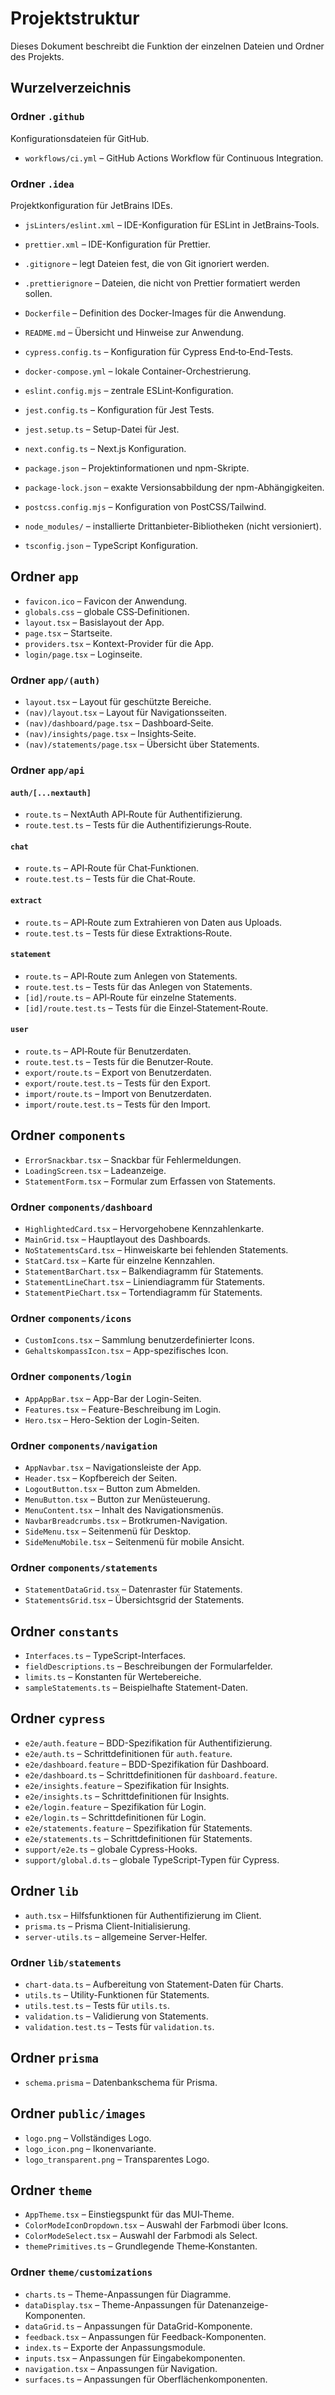 # Projektstruktur

Dieses Dokument beschreibt die Funktion der einzelnen Dateien und Ordner des Projekts.

## Wurzelverzeichnis

### Ordner `.github`

Konfigurationsdateien für GitHub.

- `workflows/ci.yml` – GitHub Actions Workflow für Continuous Integration.

### Ordner `.idea`

Projektkonfiguration für JetBrains IDEs.

- `jsLinters/eslint.xml` – IDE-Konfiguration für ESLint in JetBrains‑Tools.
- `prettier.xml` – IDE-Konfiguration für Prettier.

- `.gitignore` – legt Dateien fest, die von Git ignoriert werden.
- `.prettierignore` – Dateien, die nicht von Prettier formatiert werden sollen.
- `Dockerfile` – Definition des Docker-Images für die Anwendung.
- `README.md` – Übersicht und Hinweise zur Anwendung.
- `cypress.config.ts` – Konfiguration für Cypress End‑to‑End‑Tests.
- `docker-compose.yml` – lokale Container-Orchestrierung.
- `eslint.config.mjs` – zentrale ESLint‑Konfiguration.
- `jest.config.ts` – Konfiguration für Jest Tests.
- `jest.setup.ts` – Setup-Datei für Jest.
- `next.config.ts` – Next.js Konfiguration.
- `package.json` – Projektinformationen und npm-Skripte.
- `package-lock.json` – exakte Versionsabbildung der npm-Abhängigkeiten.
- `postcss.config.mjs` – Konfiguration von PostCSS/Tailwind.
- `node_modules/` – installierte Drittanbieter-Bibliotheken (nicht versioniert).
- `tsconfig.json` – TypeScript Konfiguration.

## Ordner `app`

- `favicon.ico` – Favicon der Anwendung.
- `globals.css` – globale CSS‑Definitionen.
- `layout.tsx` – Basislayout der App.
- `page.tsx` – Startseite.
- `providers.tsx` – Kontext-Provider für die App.
- `login/page.tsx` – Loginseite.

### Ordner `app/(auth)`

- `layout.tsx` – Layout für geschützte Bereiche.
- `(nav)/layout.tsx` – Layout für Navigationsseiten.
- `(nav)/dashboard/page.tsx` – Dashboard‑Seite.
- `(nav)/insights/page.tsx` – Insights‑Seite.
- `(nav)/statements/page.tsx` – Übersicht über Statements.

### Ordner `app/api`

#### `auth/[...nextauth]`

- `route.ts` – NextAuth API‑Route für Authentifizierung.
- `route.test.ts` – Tests für die Authentifizierungs‑Route.

#### `chat`

- `route.ts` – API‑Route für Chat‑Funktionen.
- `route.test.ts` – Tests für die Chat‑Route.

#### `extract`

- `route.ts` – API‑Route zum Extrahieren von Daten aus Uploads.
- `route.test.ts` – Tests für diese Extraktions‑Route.

#### `statement`

- `route.ts` – API‑Route zum Anlegen von Statements.
- `route.test.ts` – Tests für das Anlegen von Statements.
- `[id]/route.ts` – API‑Route für einzelne Statements.
- `[id]/route.test.ts` – Tests für die Einzel‑Statement‑Route.

#### `user`

- `route.ts` – API‑Route für Benutzerdaten.
- `route.test.ts` – Tests für die Benutzer‑Route.
- `export/route.ts` – Export von Benutzerdaten.
- `export/route.test.ts` – Tests für den Export.
- `import/route.ts` – Import von Benutzerdaten.
- `import/route.test.ts` – Tests für den Import.

## Ordner `components`

- `ErrorSnackbar.tsx` – Snackbar für Fehlermeldungen.
- `LoadingScreen.tsx` – Ladeanzeige.
- `StatementForm.tsx` – Formular zum Erfassen von Statements.

### Ordner `components/dashboard`

- `HighlightedCard.tsx` – Hervorgehobene Kennzahlenkarte.
- `MainGrid.tsx` – Hauptlayout des Dashboards.
- `NoStatementsCard.tsx` – Hinweiskarte bei fehlenden Statements.
- `StatCard.tsx` – Karte für einzelne Kennzahlen.
- `StatementBarChart.tsx` – Balkendiagramm für Statements.
- `StatementLineChart.tsx` – Liniendiagramm für Statements.
- `StatementPieChart.tsx` – Tortendiagramm für Statements.

### Ordner `components/icons`

- `CustomIcons.tsx` – Sammlung benutzerdefinierter Icons.
- `GehaltskompassIcon.tsx` – App-spezifisches Icon.

### Ordner `components/login`

- `AppAppBar.tsx` – App-Bar der Login-Seiten.
- `Features.tsx` – Feature-Beschreibung im Login.
- `Hero.tsx` – Hero-Sektion der Login-Seiten.

### Ordner `components/navigation`

- `AppNavbar.tsx` – Navigationsleiste der App.
- `Header.tsx` – Kopfbereich der Seiten.
- `LogoutButton.tsx` – Button zum Abmelden.
- `MenuButton.tsx` – Button zur Menüsteuerung.
- `MenuContent.tsx` – Inhalt des Navigationsmenüs.
- `NavbarBreadcrumbs.tsx` – Brotkrumen-Navigation.
- `SideMenu.tsx` – Seitenmenü für Desktop.
- `SideMenuMobile.tsx` – Seitenmenü für mobile Ansicht.

### Ordner `components/statements`

- `StatementDataGrid.tsx` – Datenraster für Statements.
- `StatementsGrid.tsx` – Übersichtsgrid der Statements.

## Ordner `constants`

- `Interfaces.ts` – TypeScript-Interfaces.
- `fieldDescriptions.ts` – Beschreibungen der Formularfelder.
- `limits.ts` – Konstanten für Wertebereiche.
- `sampleStatements.ts` – Beispielhafte Statement-Daten.

## Ordner `cypress`

- `e2e/auth.feature` – BDD-Spezifikation für Authentifizierung.
- `e2e/auth.ts` – Schrittdefinitionen für `auth.feature`.
- `e2e/dashboard.feature` – BDD-Spezifikation für Dashboard.
- `e2e/dashboard.ts` – Schrittdefinitionen für `dashboard.feature`.
- `e2e/insights.feature` – Spezifikation für Insights.
- `e2e/insights.ts` – Schrittdefinitionen für Insights.
- `e2e/login.feature` – Spezifikation für Login.
- `e2e/login.ts` – Schrittdefinitionen für Login.
- `e2e/statements.feature` – Spezifikation für Statements.
- `e2e/statements.ts` – Schrittdefinitionen für Statements.
- `support/e2e.ts` – globale Cypress-Hooks.
- `support/global.d.ts` – globale TypeScript-Typen für Cypress.

## Ordner `lib`

- `auth.tsx` – Hilfsfunktionen für Authentifizierung im Client.
- `prisma.ts` – Prisma Client-Initialisierung.
- `server-utils.ts` – allgemeine Server-Helfer.

### Ordner `lib/statements`

- `chart-data.ts` – Aufbereitung von Statement-Daten für Charts.
- `utils.ts` – Utility-Funktionen für Statements.
- `utils.test.ts` – Tests für `utils.ts`.
- `validation.ts` – Validierung von Statements.
- `validation.test.ts` – Tests für `validation.ts`.

## Ordner `prisma`

- `schema.prisma` – Datenbankschema für Prisma.

## Ordner `public/images`

- `logo.png` – Vollständiges Logo.
- `logo_icon.png` – Ikonenvariante.
- `logo_transparent.png` – Transparentes Logo.

## Ordner `theme`

- `AppTheme.tsx` – Einstiegspunkt für das MUI‑Theme.
- `ColorModeIconDropdown.tsx` – Auswahl der Farbmodi über Icons.
- `ColorModeSelect.tsx` – Auswahl der Farbmodi als Select.
- `themePrimitives.ts` – Grundlegende Theme‑Konstanten.

### Ordner `theme/customizations`

- `charts.ts` – Theme-Anpassungen für Diagramme.
- `dataDisplay.tsx` – Theme-Anpassungen für Datenanzeige-Komponenten.
- `dataGrid.ts` – Anpassungen für DataGrid-Komponente.
- `feedback.tsx` – Anpassungen für Feedback-Komponenten.
- `index.ts` – Exporte der Anpassungsmodule.
- `inputs.tsx` – Anpassungen für Eingabekomponenten.
- `navigation.tsx` – Anpassungen für Navigation.
- `surfaces.ts` – Anpassungen für Oberflächenkomponenten.
